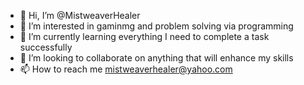 - 👋 Hi, I’m @MistweaverHealer
- 👀 I’m interested in gaminmg and problem solving via programming
- 🌱 I’m currently learning everything I need to complete a task successfully
- 💞️ I’m looking to collaborate on anything that will enhance my skills
- 📫 How to reach me mistweaverhealer@yahoo.com

<!---
MistweaverHealer/MistweaverHealer is a ✨ special ✨ repository because its `README.md` (this file) appears on your GitHub profile.
You can click the Preview link to take a look at your changes.
--->

